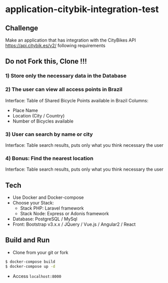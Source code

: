 # application-citybik-integration-test

## Challenge

Make an application that has integration with the CityBikes API https://api.citybik.es/v2/ following requirements

## Do not Fork this, Clone !!!

### 1) Store only the necessary data in the Database

### 2) The user can view all access points in Brazil
Interface: Table of Shared Bicycle Points available in Brazil
Columns:
  - Place Name
  - Location (City / Country)
  - Number of Bicycles available
  
### 3) User can search by name or city
Interface: Table search results, puts only what you think necessary the user

### 4) Bonus: Find the nearest location
Interface: Table search results, puts only what you think necessary the user


## Tech
  - Use Docker and Docker-compose
  - Choose your Stack:
    - Stack PHP: Laravel framework
    - Stack Node: Express or Adonis framework
  - Database: PostgreSQL / MySql
  - Front: Bootstrap v3.x.x / JQuery / Vue.js / Angular2 / React
  

## Build and Run
- Clone from your git or fork

```sh
$ docker-compose build
$ docker-compose up -d
```
- Access ```localhost:8000```

